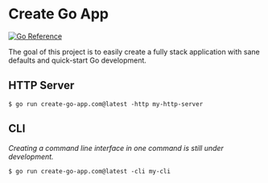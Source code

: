 # Create Go App

[![Go Reference](https://pkg.go.dev/badge/create-go-app.com.svg)](https://pkg.go.dev/create-go-app.com)

The goal of this project is to easily create a fully stack application with sane defaults and quick-start Go development.

## HTTP Server

`$ go run create-go-app.com@latest -http my-http-server`

## CLI

_Creating a command line interface in one command is still under development._

`$ go run create-go-app.com@latest -cli my-cli`

